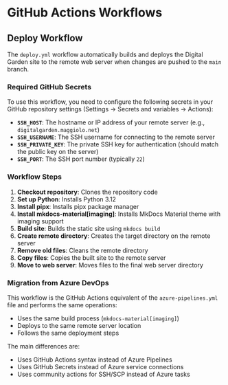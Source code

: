 # GitHub Actions Workflows

## Deploy Workflow

The `deploy.yml` workflow automatically builds and deploys the Digital Garden site to the remote web server when changes are pushed to the `main` branch.

### Required GitHub Secrets

To use this workflow, you need to configure the following secrets in your GitHub repository settings (Settings → Secrets and variables → Actions):

- **`SSH_HOST`**: The hostname or IP address of your remote server (e.g., `digitalgarden.maggiolo.net`)
- **`SSH_USERNAME`**: The SSH username for connecting to the remote server
- **`SSH_PRIVATE_KEY`**: The private SSH key for authentication (should match the public key on the server)
- **`SSH_PORT`**: The SSH port number (typically `22`)

### Workflow Steps

1. **Checkout repository**: Clones the repository code
2. **Set up Python**: Installs Python 3.12
3. **Install pipx**: Installs pipx package manager
4. **Install mkdocs-material[imaging]**: Installs MkDocs Material theme with imaging support
5. **Build site**: Builds the static site using `mkdocs build`
6. **Create remote directory**: Creates the target directory on the remote server
7. **Remove old files**: Cleans the remote directory
8. **Copy files**: Copies the built site to the remote server
9. **Move to web server**: Moves files to the final web server directory

### Migration from Azure DevOps

This workflow is the GitHub Actions equivalent of the `azure-pipelines.yml` file and performs the same operations:
- Uses the same build process (`mkdocs-material[imaging]`)
- Deploys to the same remote server location
- Follows the same deployment steps

The main differences are:
- Uses GitHub Actions syntax instead of Azure Pipelines
- Uses GitHub Secrets instead of Azure service connections
- Uses community actions for SSH/SCP instead of Azure tasks
